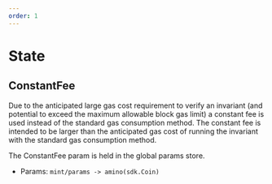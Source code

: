 ```yaml
---
order: 1
---
```


# State

## ConstantFee

Due to the anticipated large gas cost requirement to verify an invariant (and
potential to exceed the maximum allowable block gas limit) a constant fee is
used instead of the standard gas consumption method. The constant fee is
intended to be larger than the anticipated gas cost of running the invariant
with the standard gas consumption method. 

The ConstantFee param is held in the global params store. 

 - Params: `mint/params -> amino(sdk.Coin)`

